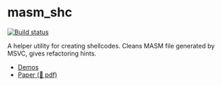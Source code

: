 # masm_shc

[![Build status](https://ci.appveyor.com/api/projects/status/y50mphwb8rtg9vh9?svg=true)](https://ci.appveyor.com/project/hasherezade/masm-shc)

A helper utility for creating shellcodes. Cleans MASM file generated by MSVC, gives refactoring hints.

+ [Demos](demos)
+ [Paper (📰 pdf)](https://vxug.fakedoma.in/papers/VXUG/Exclusive/FromaCprojectthroughassemblytoshellcodeHasherezade.pdf)
